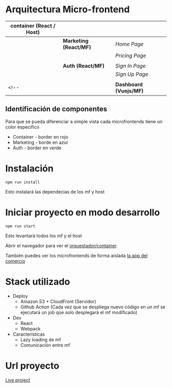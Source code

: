 # Arquitectura Micro-frontend

| container (React / Host) |||
|-------------------|------------------------  |------------------|
|                   | **Marketing (React/MF)** | *Home Page*      |
|                   |                          | *Pricing Page*   |
|                   |                          |                  |
|                   | **Auth (React/MF)**      | *Sign In Page*   |
|                   |                          | *Sign Up Page*   |
|                   |                          |                  |
<!--|                   | **Dashboard (Vuejs/MF)** | *Dashboard Page* | -->


## Identificación de componentes
Para que se pueda diferenciar a simple vista cada microfrontends tiene un color especifico

* Container - border en rojo
* Marketing - borde en azul
* Auth - border en verde

# Instalación
```
npm run install
```
Esto instalará las dependecias de los mf y host
# Iniciar proyecto en modo desarrollo
```
npm run start
```
Esto levantará todos los mf y el host

Abrir el navegador para ver el [orquestador/container](http://localhost:8080/).

También puedes ver los microfrontends de forma aislada [la app del comercio](http://localhost:8081/)

# Stack utilizado
* Deploy
    * Amazon S3 + CloudFront (Servidor)
    * Github Action (Cada vez que se despliega nuevo código en un mf se ejecutará un job que solo desplegará el mf modificado)
* Dev
    * React
    * Webpack
* Características
    * Lazy loading de mf
    * Comunicación entre mf

# Url proyecto
[Live project](https://d3tbm2e2e0nz60.cloudfront.net/)